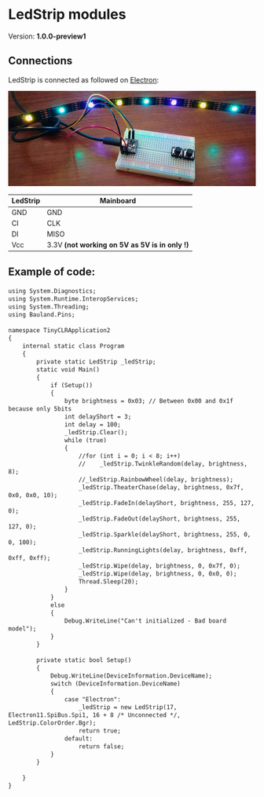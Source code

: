 # LedStrip modules
Version: __1.0.0-preview1__

## Connections ##
LedStrip is connected as followed on [Electron](http://www.ingenuitymicro.com/products/electron/):

![Schematic](LedStrip-Electron.jpg)

LedStrip | Mainboard
-------- | ----------
GND | GND
CI | CLK
DI | MISO
Vcc | 3.3V __(not working on 5V as 5V is in only !)__


## Example of code:
```CSharp
using System.Diagnostics;
using System.Runtime.InteropServices;
using System.Threading;
using Bauland.Pins;

namespace TinyCLRApplication2
{
    internal static class Program
    {
        private static LedStrip _ledStrip;
        static void Main()
        {
            if (Setup())
            {
                byte brightness = 0x03; // Between 0x00 and 0x1f because only 5bits
                int delayShort = 3;
                int delay = 100;
                _ledStrip.Clear();
                while (true)
                {
                    //for (int i = 0; i < 8; i++)
                    //    _ledStrip.TwinkleRandom(delay, brightness, 8);
                    //_ledStrip.RainbowWheel(delay, brightness);
                    _ledStrip.TheaterChase(delay, brightness, 0x7f, 0x0, 0x0, 10);
                    _ledStrip.FadeIn(delayShort, brightness, 255, 127, 0);
                    _ledStrip.FadeOut(delayShort, brightness, 255, 127, 0);
                    _ledStrip.Sparkle(delayShort, brightness, 255, 0, 0, 100);
                    _ledStrip.RunningLights(delay, brightness, 0xff, 0xff, 0xff);
                    _ledStrip.Wipe(delay, brightness, 0, 0x7f, 0);
                    _ledStrip.Wipe(delay, brightness, 0, 0x0, 0);
                    Thread.Sleep(20);
                }
            }
            else
            {
                Debug.WriteLine("Can't initialized - Bad board model");
            }
        }

        private static bool Setup()
        {
            Debug.WriteLine(DeviceInformation.DeviceName);
            switch (DeviceInformation.DeviceName)
            {
                case "Electron":
                    _ledStrip = new LedStrip(17, Electron11.SpiBus.Spi1, 16 + 8 /* Unconnected */, LedStrip.ColorOrder.Bgr);
                    return true;
                default:
                    return false;
            }
        }

    }
}
```
